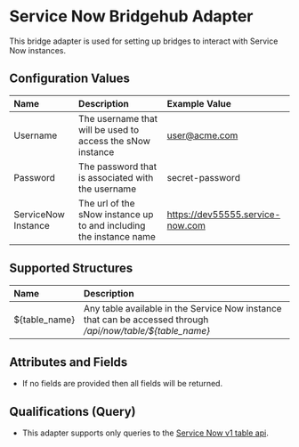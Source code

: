 # Service Now Bridgehub Adapter
This bridge adapter is used for setting up bridges to interact with Service Now instances.

## Configuration Values

| Name                    | Description | Example Value |
| :---------------------- | :------------------------- | :------------------------- |
| Username                | The username that will be used to access the sNow instance | user@acme.com |
| Password                | The password that is associated with the username | secret-password |
| ServiceNow Instance     | The url of the sNow instance up to and including the instance name | https://dev55555.service-now.com |

## Supported Structures
| Name | Description |
| :---------------------- | :------------------------- |
| ${table_name} | Any table available in the Service Now instance that can be accessed through _/api/now/table/${table_name}_ |

## Attributes and Fields
* If no fields are provided then all fields will be returned.

## Qualifications (Query)
* This adapter supports only queries to the [Service Now v1 table api](https://docs.servicenow.com/bundle/sandiego-application-development/page/integrate/inbound-rest/concept/c_TableAPI.html#table-GET). 

